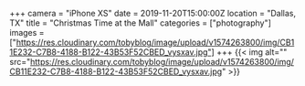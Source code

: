 +++
camera = "iPhone XS"
date = 2019-11-20T15:00:00Z
location = "Dallas, TX"
title = "Christmas Time at the Mall"
categories = ["photography"]
images = ["https://res.cloudinary.com/tobyblog/image/upload/v1574263800/img/CB11E232-C7B8-4188-B122-43B53F52CBED_vysxav.jpg"]
+++
{{< img alt="" src="https://res.cloudinary.com/tobyblog/image/upload/v1574263800/img/CB11E232-C7B8-4188-B122-43B53F52CBED_vysxav.jpg" >}}  
<!--more-->
